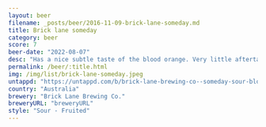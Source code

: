 ```yaml
---
layout: beer
filename: _posts/beer/2016-11-09-brick-lane-someday.md
title: Brick lane someday
category: beer
score: 7
beer-date: "2022-08-07"
desc: "Has a nice subtle taste of the blood orange. Very little aftertaste and quite refreshing"
permalink: /beer/:title.html
img: /img/list/brick-lane-someday.jpeg
untappd: "https://untappd.com/b/brick-lane-brewing-co--someday-sour-blood-orange/3811447"
country: "Australia"
brewery: "Brick Lane Brewing Co."
breweryURL: "breweryURL"
style: "Sour - Fruited"
---
```


